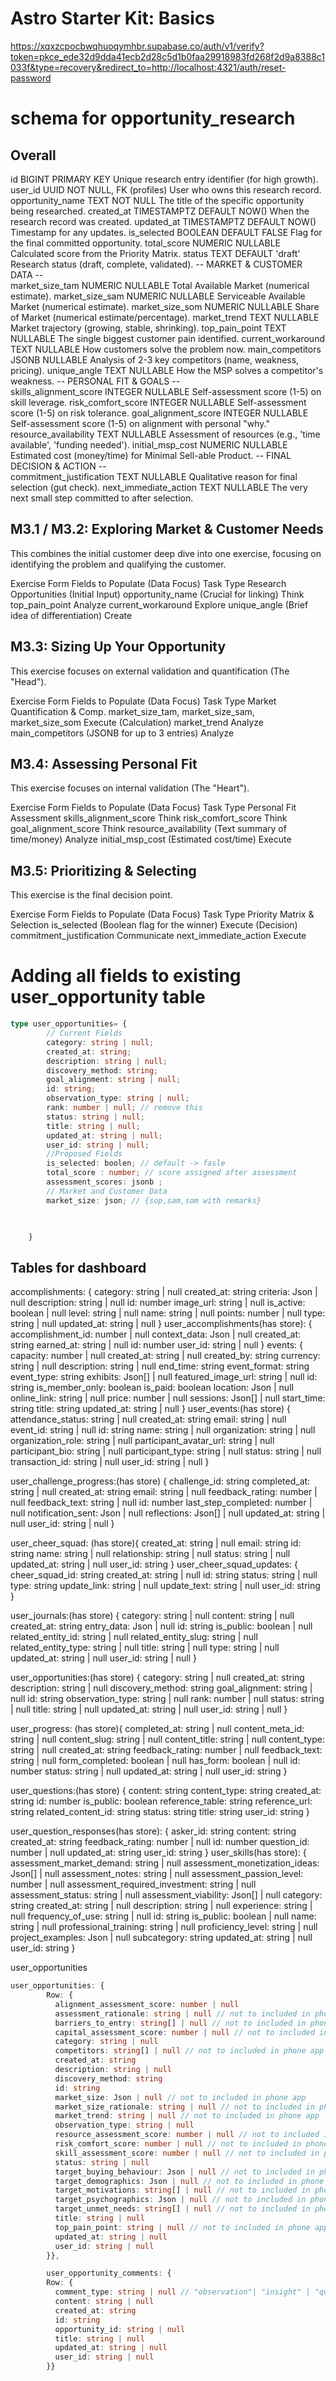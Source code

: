 # Astro Starter Kit: Basics

https://xqxzcpocbwqhuoqymhbr.supabase.co/auth/v1/verify?token=pkce_ede32d9dda41ecb2d28c5d1b0faa29918983fd268f2d9a8388c1033f&type=recovery&redirect_to=http://localhost:4321/auth/reset-password

# schema for opportunity_research

## Overall
id	BIGINT	PRIMARY KEY	Unique research entry identifier (for high growth).
user_id	UUID	NOT NULL, FK (profiles)	User who owns this research record.
opportunity_name	TEXT	NOT NULL	The title of the specific opportunity being researched.
created_at	TIMESTAMPTZ	DEFAULT NOW()	When the research record was created.
updated_at	TIMESTAMPTZ	DEFAULT NOW()	Timestamp for any updates.
is_selected	BOOLEAN	DEFAULT FALSE	Flag for the final committed opportunity.
total_score	NUMERIC	NULLABLE	Calculated score from the Priority Matrix.
status	TEXT	DEFAULT 'draft'	Research status (draft, complete, validated).
-- MARKET & CUSTOMER DATA --			
market_size_tam	NUMERIC	NULLABLE	Total Available Market (numerical estimate).
market_size_sam	NUMERIC	NULLABLE	Serviceable Available Market (numerical estimate).
market_size_som	NUMERIC	NULLABLE	Share of Market (numerical estimate/percentage).
market_trend	TEXT	NULLABLE	Market trajectory (growing, stable, shrinking).
top_pain_point	TEXT	NULLABLE	The single biggest customer pain identified.
current_workaround	TEXT	NULLABLE	How customers solve the problem now.
main_competitors	JSONB	NULLABLE	Analysis of 2-3 key competitors (name, weakness, pricing).
unique_angle	TEXT	NULLABLE	How the MSP solves a competitor's weakness.
-- PERSONAL FIT & GOALS --			
skills_alignment_score	INTEGER	NULLABLE	Self-assessment score (1-5) on skill leverage.
risk_comfort_score	INTEGER	NULLABLE	Self-assessment score (1-5) on risk tolerance.
goal_alignment_score	INTEGER	NULLABLE	Self-assessment score (1-5) on alignment with personal "why."
resource_availability	TEXT	NULLABLE	Assessment of resources (e.g., 'time available', 'funding needed').
initial_msp_cost	NUMERIC	NULLABLE	Estimated cost (money/time) for Minimal Sell-able Product.
-- FINAL DECISION & ACTION --			
commitment_justification	TEXT	NULLABLE	Qualitative reason for final selection (gut check).
next_immediate_action	TEXT	NULLABLE	The very next small step committed to after selection.

## M3.1 / M3.2: Exploring Market & Customer Needs
This combines the initial customer deep dive into one exercise, focusing on identifying the problem and qualifying the customer.

Exercise Form	Fields to Populate (Data Focus)	Task Type
Research Opportunities (Initial Input)	opportunity_name (Crucial for linking)	Think
top_pain_point	Analyze
current_workaround	Explore
unique_angle (Brief idea of differentiation)	Create

## M3.3: Sizing Up Your Opportunity
This exercise focuses on external validation and quantification (The "Head").

Exercise Form	Fields to Populate (Data Focus)	Task Type
Market Quantification & Comp.	market_size_tam, market_size_sam, market_size_som	Execute (Calculation)
market_trend	Analyze
main_competitors (JSONB for up to 3 entries)	Analyze

## M3.4: Assessing Personal Fit
This exercise focuses on internal validation (The "Heart").

Exercise Form	Fields to Populate (Data Focus)	Task Type
Personal Fit Assessment	skills_alignment_score	Think
risk_comfort_score	Think
goal_alignment_score	Think
resource_availability (Text summary of time/money)	Analyze
initial_msp_cost (Estimated cost/time)	Execute

## M3.5: Prioritizing & Selecting
This exercise is the final decision point.

Exercise Form	Fields to Populate (Data Focus)	Task Type
Priority Matrix & Selection	is_selected (Boolean flag for the winner)	Execute (Decision)
commitment_justification	Communicate
next_immediate_action	Execute

# Adding all fields to existing user_opportunity table
```ts
type user_opportunities= {
        // Current Fields
        category: string | null; 
        created_at: string;
        description: string | null;
        discovery_method: string;
        goal_alignment: string | null;
        id: string;
        observation_type: string | null;
        rank: number | null; // remove this
        status: string | null;
        title: string | null;
        updated_at: string | null;
        user_id: string | null;
        //Proposed Fields
        is_selected: boolen; // default -> fasle
        total_score : number; // score assigned after assessment
        assessment_scores: jsonb ; 
        // Market and Customer Data
        market_size: json; // {sop,sam,som with remarks}


        
    }

```

## Tables for dashboard
accomplishments: {
    category: string | null
    created_at: string
    criteria: Json | null
    description: string | null
    id: number
    image_url: string | null
    is_active: boolean | null
    level: string | null
    name: string | null
    points: number | null
    type: string | null
    updated_at: string | null
}
user_accomplishments(has store): {
    accomplishment_id: number | null
    context_data: Json | null
    created_at: string
    earned_at: string | null
    id: number
    user_id: string | null
}
events: {
    capacity: number | null
    created_at: string | null
    created_by: string
    currency: string | null
    description: string | null
    end_time: string
    event_format: string
    event_type: string
    exhibits: Json[] | null
    featured_image_url: string | null
    id: string
    is_member_only: boolean
    is_paid: boolean
    location: Json | null
    online_link: string | null
    price: number | null
    sessions: Json[] | null
    start_time: string
    title: string
    updated_at: string | null
}
user_events:(has store) {
    attendance_status: string | null
    created_at: string
    email: string | null
    event_id: string | null
    id: string
    name: string | null
    organization: string | null
    organization_role: string | null
    participant_avatar_url: string | null
    participant_bio: string | null
    participant_type: string | null
    status: string | null
    transaction_id: string | null
    user_id: string | null
}

user_challenge_progress:(has store) {
    challenge_id: string
    completed_at: string | null
    created_at: string
    email: string | null
    feedback_rating: number | null
    feedback_text: string | null
    id: number
    last_step_completed: number | null
    notification_sent: Json | null
    reflections: Json[] | null
    updated_at: string | null
    user_id: string | null
}

user_cheer_squad: (has store){
    created_at: string | null
    email: string
    id: string
    name: string | null
    relationship: string | null
    status: string | null
    updated_at: string | null
    user_id: string
}
user_cheer_squad_updates: {
    cheer_squad_id: string
    created_at: string | null
    id: string
    status: string | null
    type: string
    update_link: string | null
    update_text: string | null
    user_id: string
}

user_journals:(has store) {
    category: string | null
    content: string | null
    created_at: string
    entry_data: Json | null
    id: string
    is_public: boolean | null
    related_entity_id: string | null
    related_entity_slug: string | null
    related_entity_type: string | null
    title: string | null
    type: string | null
    updated_at: string | null
    user_id: string | null
}

user_opportunities:(has store) {
    category: string | null
    created_at: string
    description: string | null
    discovery_method: string
    goal_alignment: string | null
    id: string
    observation_type: string | null
    rank: number | null
    status: string | null
    title: string | null
    updated_at: string | null
    user_id: string | null
}

user_progress: (has store){
    completed_at: string | null
    content_meta_id: string | null
    content_slug: string | null
    content_title: string | null
    content_type: string | null
    created_at: string
    feedback_rating: number | null
    feedback_text: string | null
    form_completed: boolean | null
    has_form: boolean | null
    id: number
    status: string | null
    updated_at: string | null
    user_id: string
}

user_questions:(has store) {
    content: string
    content_type: string
    created_at: string
    id: number
    is_public: boolean
    reference_table: string
    reference_url: string
    related_content_id: string
    status: string
    title: string
    user_id: string
}

user_question_responses(has store): {
    asker_id: string
    content: string
    created_at: string
    feedback_rating: number | null
    id: number
    question_id: number | null
    updated_at: string
    user_id: string
}
user_skills(has store): {
    assessment_market_demand: string | null
    assessment_monetization_ideas: Json[] | null
    assessment_notes: string | null
    assessment_passion_level: number | null
    assessment_required_investment: string | null
    assessment_status: string | null
    assessment_viability: Json[] | null
    category: string
    created_at: string | null
    description: string | null
    experience: string | null
    frequency_of_use: string | null
    id: string
    is_public: boolean | null
    name: string | null
    professional_training: string | null
    proficiency_level: string | null
    project_examples: Json | null
    subcategory: string
    updated_at: string | null
    user_id: string
}


user_opportunities 
```ts
user_opportunities: {
        Row: {
          alignment_assessment_score: number | null
          assessment_rationale: string | null // not to included in phone app
          barriers_to_entry: string[] | null // not to included in phone app
          capital_assessment_score: number | null // not to included in phone app
          category: string | null
          competitors: string[] | null // not to included in phone app
          created_at: string
          description: string | null
          discovery_method: string
          id: string
          market_size: Json | null // not to included in phone app
          market_size_rationale: string | null // not to included in phone app
          market_trend: string | null // not to included in phone app
          observation_type: string | null
          resource_assessment_score: number | null // not to included in phone app
          risk_comfort_score: number | null // not to included in phone app
          skill_assessment_score: number | null // not to included in phone app
          status: string | null
          target_buying_behaviour: Json | null // not to included in phone app
          target_demographics: Json | null // not to included in phone app
          target_motivations: string[] | null // not to included in phone app
          target_psychographics: Json | null // not to included in phone app
          target_unmet_needs: string[] | null // not to included in phone app
          title: string | null        
          top_pain_point: string | null // not to included in phone app
          updated_at: string | null
          user_id: string | null
        }},

        user_opportunity_comments: {
        Row: {
          comment_type: string | null // "observation"| "insight" | "question" |"update";
          content: string | null
          created_at: string
          id: string
          opportunity_id: string | null
          title: string | null
          updated_at: string | null
          user_id: string | null
        }}


```